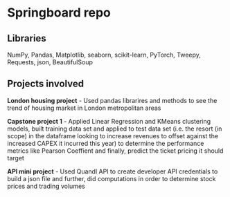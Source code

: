 # Springboard repo

## Libraries 
NumPy, Pandas, Matplotlib, seaborn, scikit-learn, PyTorch, Tweepy, Requests, json, BeautifulSoup 

## Projects involved
**London housing project** - Used pandas librarires and methods to see the trend of housing market in London metropolitan areas

**Capstone project 1** - Applied Linear Regression and KMeans clustering models, built training data set and applied to test data set (i.e. the resort (in scope) in the dataframe looking to increase revenues to offset against the increased CAPEX it incurred this year) to determine the performance metrics like Pearson Coeffient and finally, predict the ticket pricing it should target

**API mini project** - Used Quandl API to create developer API credentials to build a json file and further, did computations in order to determine stock prices and trading volumes
